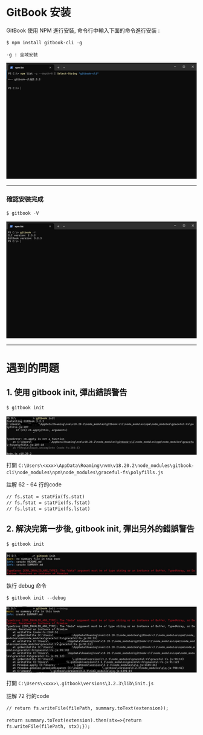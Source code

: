 # GitBook 安装

GitBook 使用 NPM 進行安裝, 命令行中輸入下面的命令進行安裝 :

```Powershell
$ npm install gitbook-cli -g
```
    -g : 全域安裝

![return](/image/gitbook-cli_version.jpg)

---

### 確認安裝完成

```powershell
$ gitbook -V
```
![return](/image/gitbook-cli_check.jpg)

---

# 遇到的問題

## 1. 使用 gitbook init, 彈出錯誤警告

```Powershell
$ gitbook init
```

![return](/image/gitbook_init_error.jpg)

打開 `C:\Users\<xxx>\AppData\Roaming\nvm\v18.20.2\node_modules\gitbook-cli\node_modules\npm\node_modules\graceful-fs\polyfills.js`

註解 62 - 64 行的code
```
// fs.stat = statFix(fs.stat)
// fs.fstat = statFix(fs.fstat)
// fs.lstat = statFix(fs.lstat)
```

## 2. 解決完第一步後, gitbook init, 彈出另外的錯誤警告

```Powershell
$ gitbook init
```

![return](/image/gitbook_init_error002.jpg)

執行 debug 命令

```powershell
$ gitbook init --debug
```

![return](/image/gitbook_init_error003.jpg)

打開 `C:\Users\<xxx>\.gitbook\versions\3.2.3\lib\init.js`

註解 72 行的code
```
// return fs.writeFile(filePath, summary.toText(extension));

return summary.toText(extension).then(stx=>{return fs.writeFile(filePath, stx);});
```
